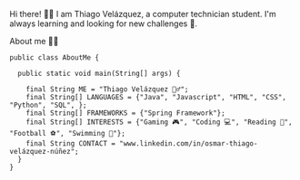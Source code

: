 Hi there! 👋🏻
I am Thiago Velázquez, a computer technician student. I'm always learning and looking for new challenges 🚀.

About me 👨‍💻

    public class AboutMe {
  
      public static void main(String[] args) {
      
        final String ME = "Thiago Velázquez 🙋‍♂️";
        final String[] LANGUAGES = {"Java", "Javascript", "HTML", "CSS", "Python", "SQL", };
        final String[] FRAMEWORKS = {"Spring Framework"};
        final String[] INTERESTS = {"Gaming 🎮", "Coding 💻", "Reading 📖", "Football ⚽", "Swimming 🌊"};
        final String CONTACT = "www.linkedin.com/in/osmar-thiago-velázquez-núñez";
      }
    }
